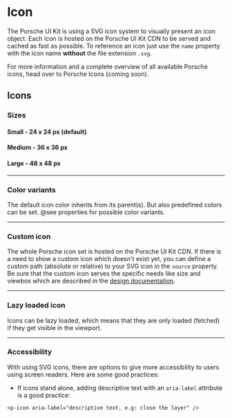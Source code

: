 # Icon

The Porsche UI Kit is using a SVG icon system to visually present an icon object. Each icon is hosted on the Porsche UI Kit CDN to be served and cached as fast as possible. To reference an icon just use the `name` property with the icon name **without** the file extension `.svg`.

For more information and a complete overview of all available Porsche icons, head over to Porsche Icons (coming soon).

## Icons

### Sizes

#### Small - 24 x 24 px (default)
<Playground>
  <p-icon name="icon_car-next" />
</Playground>

#### Medium - 36 x 36 px
<Playground>
  <p-icon name="icon_car-next" size="medium" />
</Playground>

#### Large - 48 x 48 px
<Playground>
  <p-icon name="icon_car-next" size="large" />
</Playground>

---

### Color variants
The default icon color inherits from its parent(s). But also predefined colors can be set. @see properties for possible color variants.

<Playground>
  <p-icon name="icon_car-next" size="large" color="porsche-red" />
</Playground>

---

### Custom icon
The whole Porsche icon set is hosted on the Porsche UI Kit CDN. If there is a need to show a custom icon which doesn't exist yet, you can define a custom path (absolute or relative) to your SVG icon in the `source` property. Be sure that the custom icon serves the specific needs like size and viewbox which are described in the [design documentation](#/web/components/icon/icon#design).

<Playground>
  <p-icon :source="require(`@/assets/web/icon-custom-kaixin.svg`)" size="large" aria-label="Icon for social media platform Kaixin" />
</Playground>

---

### Lazy loaded icon
Icons can be lazy loaded, which means that they are only loaded (fetched) if they get visible in the viewport.

<Playground>
  <p-icon name="icon_info" size="large" lazy="true" />
</Playground>

---

### Accessibility
With using SVG icons, there are options to give more accessibility to users using screen readers. Here are some good practices:

* If icons stand alone, adding descriptive text with an `aria-label` attribute is a good practice:
```
<p-icon aria-label="descriptive text, e.g: close the layer" />
```
